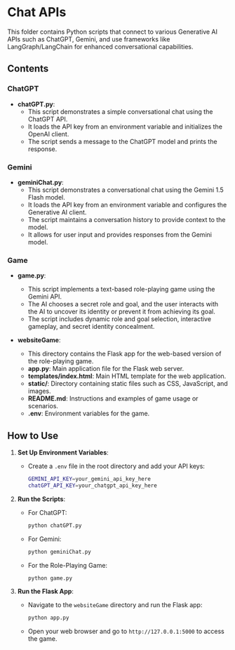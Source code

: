 # Chat APIs

This folder contains Python scripts that connect to various Generative AI APIs such as ChatGPT, Gemini, and use frameworks like LangGraph/LangChain for enhanced conversational capabilities.

## Contents

### ChatGPT

- **chatGPT.py**: 
  - This script demonstrates a simple conversational chat using the ChatGPT API.
  - It loads the API key from an environment variable and initializes the OpenAI client.
  - The script sends a message to the ChatGPT model and prints the response.

### Gemini

- **geminiChat.py**: 
  - This script demonstrates a conversational chat using the Gemini 1.5 Flash model.
  - It loads the API key from an environment variable and configures the Generative AI client.
  - The script maintains a conversation history to provide context to the model.
  - It allows for user input and provides responses from the Gemini model.

### Game

- **game.py**: 
  - This script implements a text-based role-playing game using the Gemini API.
  - The AI chooses a secret role and goal, and the user interacts with the AI to uncover its identity or prevent it from achieving its goal.
  - The script includes dynamic role and goal selection, interactive gameplay, and secret identity concealment.

- **websiteGame**: 
  - This directory contains the Flask app for the web-based version of the role-playing game.
  - **app.py**: Main application file for the Flask web server.
  - **templates/index.html**: Main HTML template for the web application.
  - **static/**: Directory containing static files such as CSS, JavaScript, and images.
  - **README.md**: Instructions and examples of game usage or scenarios.
  - **.env**: Environment variables for the game.

## How to Use

1. **Set Up Environment Variables**:
   - Create a `.env` file in the root directory and add your API keys:
     ```sh
     GEMINI_API_KEY=your_gemini_api_key_here
     chatGPT_API_KEY=your_chatgpt_api_key_here
     ```

2. **Run the Scripts**:
   - For ChatGPT:
     ```sh
     python chatGPT.py
     ```
   - For Gemini:
     ```sh
     python geminiChat.py
     ```
   - For the Role-Playing Game:
     ```sh
     python game.py
     ```

3. **Run the Flask App**:
   - Navigate to the `websiteGame` directory and run the Flask app:
     ```sh
     python app.py
     ```
   - Open your web browser and go to `http://127.0.0.1:5000` to access the game.